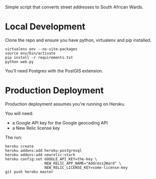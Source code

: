 Simple script that converts street addresses to South African Wards.

Local Development
=================

Clone the repo and ensure you have python, virtualenv and pip installed.

    virtualenv env --no-site-packages
    source env/bin/activate
    pip install -r requirements.txt
    python web.py

You'll need Postgres with the PostGIS extension.

Production Deployment
=====================


Production deployment assumes you're running on Heroku.

You will need:

* a Google API key for the Google geocoding API
* a New Relic license key

The run:

    heroku create
    heroku addons:add heroku-postgresql
    heroku addons:add newrelic:stark
    heroku config:set GOOGLE_API_KEY=the-key \
                      NEW_RELIC_APP_NAME="Address2Ward" \
                      NEW_RELIC_LICENSE_KEY=some-license-key
    git push heroku master

